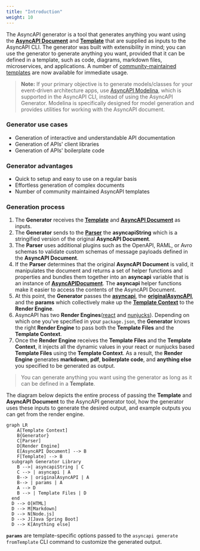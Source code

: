 ```yaml
---
title: "Introduction"
weight: 10
---
```


The AsyncAPI generator is a tool that generates anything you want using the **[AsyncAPI Document](asycapi-document.md)** and **[Template](generator/template)** that are supplied as inputs to the AsyncAPI CLI. The generator was built with extensibility in mind; you can use the generator to generate anything you want, provided that it can be defined in a template, such as code, diagrams, markdown files, microservices, and applications. A number of [community-maintained templates](https://github.com/search?q=topic%3Aasyncapi+topic%3Agenerator+topic%3Atemplate) are now available for immediate usage.

> **Note:**
> If your primary objective is to generate models/classes for your event-driven architecture apps, use [AsyncAPI Modelina](/docs/tools/generator/model-generation), which is supported in the AsyncAPI CLI, instead of using the AsyncAPI Generator. Modelina is specifically designed for model generation and provides utilities for working with the AsyncAPI document.

### Generator use cases

- Generation of interactive and understandable API documentation
- Generation of APIs' client libraries
- Generation of APIs' boilerplate code

### Generator advantages

- Quick to setup and easy to use on a regular basis
- Effortless generation of complex documents
- Number of community maintained AsyncAPI templates

### Generation process

1. The **Generator** receives the **[Template](generator/template)** and **[AsyncAPI Document](asycapi-document.md)** as inputs.
2. The **Generator** sends to the **[Parser](generator/parser)** the **asyncapiString** which is a stringified version of the original **AsyncAPI Document**.
3. The **Parser** uses additional plugins such as the OpenAPI, RAML, or Avro schemas to validate custom schemas of message payloads defined in the **AsyncAPI Document**.
4. If the **Parser** determines that the original **AsyncAPI Document** is valid, it manipulates the document and returns a set of helper functions and properties and bundles them together into an **asyncapi** variable that is an instance of [**AsyncAPIDocument**](https://github.com/asyncapi/parser-api/blob/master/docs/api.md#asyncapidocument). The **asyncapi** helper functions make it easier to access the contents of the AsyncAPI Document.
5. At this point, the **Generator** passes the **[asyncapi](asycapi-document.md#method-2-asyncapi-and-template)**, the **[originalAsyncAPI](asycapi-document.md#method-1-originalasyncapi-and-template)**, and the **params** which collectively make up the **[Template Context](generator/template-context)** to the **Render Engine**.
6. AsyncAPI has two **Render Engines**([react](generator/react-render-engine) and [nunjucks](generator/nunjucks-render-engine)). Depending on which one you've specified in your `package.json`, the **Generator** knows the right **Render Engine** to pass both the **Template Files** and the **Template Context**.
7. Once the **Render Engine** receives the **Template Files** and the **Template Context**, it injects all the dynamic values in your react or nunjucks based **Template Files** using the **Template Context**. As a result, the **Render Engine** generates **markdown**, **pdf**, **boilerplate code**, and **anything else** you specified to be generated as output.

> You can generate anything you want using the generator as long as it can be defined in a **Template**.

The diagram below depicts the entire process of passing the **Template** and **AsyncAPI Document** to the AsyncAPI generator tool, how the generator uses these inputs to generate the desired output, and example outputs you can get from the render engine.

```mermaid
graph LR
    A[Template Context]
    B{Generator}
    C[Parser]
    D[Render Engine]
    E[AsyncAPI Document] --> B
    F[Template] --> B
  subgraph Generator Library
    B -->| asyncapiString | C
    C --> | asyncapi | A
    B--> | originalAsyncAPI | A
    B--> | params | A
    A --> D
    B --> | Template Files | D
  end
  D --> O[HTML]
  D --> M[Markdown]
  D --> N[Node.js]
  D --> J[Java Spring Boot]
  D --> K[Anything else]
```

**`params`** are template-specific options passed to the `asyncapi generate fromTemplate` CLI command to customize the generated output.
